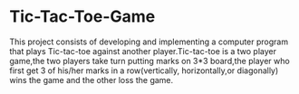 # Tic-Tac-Toe-Game

This project consists of developing and implementing a computer program that plays Tic-tac-toe against another player.Tic-tac-toe is a two player game,the two players take turn putting
marks on 3*3 board,the player who first get 3 of his/her marks in a row(vertically, horizontally,or diagonally) wins the game and the other loss the game.
